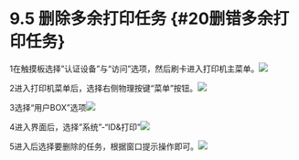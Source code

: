 # 9.5 删除多余打印任务 {#20删错多余打印任务}

1在触摸板选择”认证设备”与“访问”选项，然后刷卡进入打印机主菜单。![](https://ws2.sinaimg.cn/large/006tNc79ly1fj30tkkqcxj31c20jy79c.jpg)

2进入打印机菜单后，选择右侧物理按键“菜单”按钮。![](https://ws3.sinaimg.cn/large/006tNc79ly1fj30u2z0ckj31c20lt7ae.jpg)

3选择“用户BOX”选项![](https://ws2.sinaimg.cn/large/006tNc79ly1fj30ud90mhj31c20ixtcf.jpg)

4进入界面后，选择”系统”-“ID&打印”![](https://ws2.sinaimg.cn/large/006tNc79ly1fj30uo20aoj31c20lqaey.jpg)

5进入后选择要删除的任务，根据窗口提示操作即可。![](https://ws4.sinaimg.cn/large/006tNc79ly1fj30uvyv8pj31c20p9jw4.jpg)

